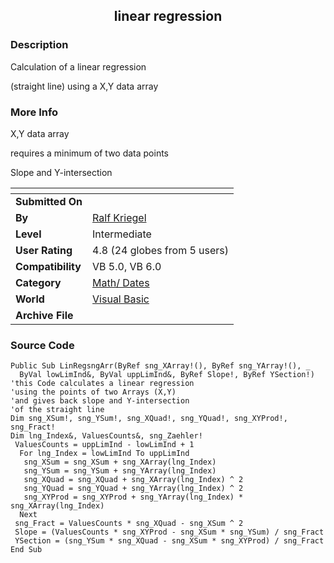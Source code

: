 ﻿<div align="center">

## linear regression


</div>

### Description

Calculation of a linear regression

(straight line) using a X,Y data array
 
### More Info
 
X,Y data array

requires a minimum of two data points

Slope and Y-intersection


<span>             |<span>
---                |---
**Submitted On**   |
**By**             |[Ralf Kriegel](https://github.com/Planet-Source-Code/PSCIndex/blob/master/ByAuthor/ralf-kriegel.md)
**Level**          |Intermediate
**User Rating**    |4.8 (24 globes from 5 users)
**Compatibility**  |VB 5\.0, VB 6\.0
**Category**       |[Math/ Dates](https://github.com/Planet-Source-Code/PSCIndex/blob/master/ByCategory/math-dates__1-37.md)
**World**          |[Visual Basic](https://github.com/Planet-Source-Code/PSCIndex/blob/master/ByWorld/visual-basic.md)
**Archive File**   |[](https://github.com/Planet-Source-Code/ralf-kriegel-linear-regression__1-14432/archive/master.zip)





### Source Code

```
Public Sub LinRegsngArr(ByRef sng_XArray!(), ByRef sng_YArray!(), _
  ByVal lowLimInd&, ByVal uppLimInd&, ByRef Slope!, ByRef YSection!)
'this Code calculates a linear regression
'using the points of two Arrays (X,Y)
'and gives back slope and Y-intersection
'of the straight line
Dim sng_XSum!, sng_YSum!, sng_XQuad!, sng_YQuad!, sng_XYProd!, sng_Fract!
Dim lng_Index&, ValuesCounts&, sng_Zaehler!
 ValuesCounts = uppLimInd - lowLimInd + 1
  For lng_Index = lowLimInd To uppLimInd
   sng_XSum = sng_XSum + sng_XArray(lng_Index)
   sng_YSum = sng_YSum + sng_YArray(lng_Index)
   sng_XQuad = sng_XQuad + sng_XArray(lng_Index) ^ 2
   sng_YQuad = sng_YQuad + sng_YArray(lng_Index) ^ 2
   sng_XYProd = sng_XYProd + sng_YArray(lng_Index) * sng_XArray(lng_Index)
  Next
 sng_Fract = ValuesCounts * sng_XQuad - sng_XSum ^ 2
 Slope = (ValuesCounts * sng_XYProd - sng_XSum * sng_YSum) / sng_Fract
 YSection = (sng_YSum * sng_XQuad - sng_XSum * sng_XYProd) / sng_Fract
End Sub
```

